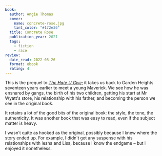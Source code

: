 ```yaml
---
book:
  author: Angie Thomas
  cover:
    name: concrete-rose.jpg
    tint_color: "#172e36"
  title: Concrete Rose
  publication_year: 2021
  tags:
    - fiction
    - race
review:
  date_read: 2022-08-26
  format: ebook
  rating: 4
---
```


This is the prequel to [*The Hate U Give*](/reviews/the-hate-u-give/); it takes us back to Garden Heights seventeen years earlier to meet a young Maverick.
We see how he was ensnared by gangs, the birth of his two children, getting his start at Mr Wyatt's store, his relationship with his father, and becoming the person we see in the original book.

It retains a lot of the good bits of the original book: the style, the tone, the authenticity.
It was another book that was easy to read, even if the subject matter is heavy.

I wasn't quite as hooked as the original, possibly because I knew where the story ended up.
For example, I didn't get any suspense with his relationships with Iesha and Lisa, because I know the endgame – but I enjoyed it nonetheless.
